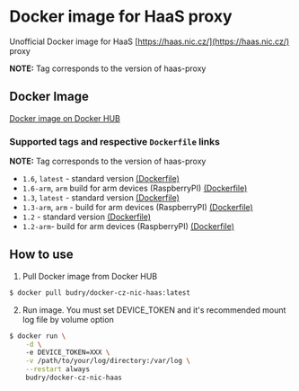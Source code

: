 # Docker image for HaaS proxy

Unofficial Docker image for HaaS [https://haas.nic.cz/](https://haas.nic.cz/) proxy

**NOTE:** Tag corresponds to the version of haas-proxy

## Docker Image

[Docker image on Docker HUB](https://hub.docker.com/r/budry/docker-cz-nic-haas/)

### Supported tags and respective `Dockerfile` links

**NOTE:** Tag corresponds to the version of haas-proxy

* `1.6`, `latest` - standard version [(Dockerfile)](https://github.com/Budry/docker-cz-nic-haas/blob/v1.6/standard/Dockerfile)
* `1.6-arm`, `arm` build for arm devices (RaspberryPI) [(Dockerfile)](https://github.com/Budry/docker-cz-nic-haas/blob/v1.6/arm/Dockerfile)
* `1.3`, `latest` - standard version [(Dockerfile)](https://github.com/Budry/docker-cz-nic-haas/blob/v1.3/standard/Dockerfile)
* `1.3-arm`, `arm` - build for arm devices (RaspberryPI) [(Dockerfile)](https://github.com/Budry/docker-cz-nic-haas/blob/v1.3/arm/Dockerfile)
* `1.2` - standard version [(Dockerfile)](https://github.com/Budry/docker-cz-nic-haas/blob/v1.2/standard/Dockerfile)
* `1.2-arm`- build for arm devices (RaspberryPI) [(Dockerfile)](https://github.com/Budry/docker-cz-nic-haas/blob/v1.2/arm/Dockerfile)

## How to use

1. Pull Docker image from Docker HUB 
```bash
$ docker pull budry/docker-cz-nic-haas:latest
```
2. Run image. You must set DEVICE_TOKEN and it's recommended mount log file by volume option
```bash
$ docker run \
	-d \ 
	-e DEVICE_TOKEN=XXX \
	-v /path/to/your/log/directory:/var/log \
	--restart always
	budry/docker-cz-nic-haas
```
